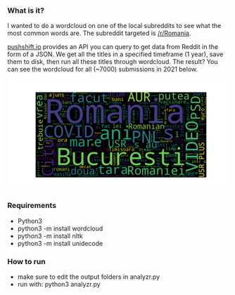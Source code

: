 ### What is it?

I wanted to do a wordcloud on one of the local subreddits to see what the most common words are.
The subreddit targeted is [/r/Romania](https://www.reddit.com/r/Romania/).

[pushshift.io](https://pushshift.io/) provides an API you can query to get data from Reddit in the form of a JSON.
We get all the titles in a specified timeframe (1 year), save them to disk, then run all these titles through wordcloud.
The result? You can see the wordcloud for all (~7000) submissions in 2021 below.

<img src="docs/RomaniaWordCloud.png" alt="result" width="1000">



### Requirements
- Python3
- python3 -m install wordcloud
- python3 -m install nltk
- python3 -m install unidecode

### How to run
- make sure to edit the output folders in analyzr.py
- run with: python3 analyzr.py

